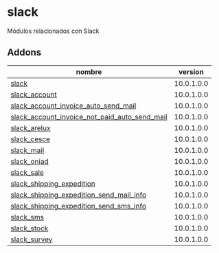 slack
=========
Módulos relacionados con Slack


Addons
----------------
nombre | version
--- | ---
[slack](slack/) | 10.0.1.0.0
[slack_account](slack_account/) | 10.0.1.0.0
[slack_account_invoice_auto_send_mail](slack_account_invoice_auto_send_mail/) | 10.0.1.0.0
[slack_account_invoice_not_paid_auto_send_mail](slack_account_invoice_not_paid_auto_send_mail/) | 10.0.1.0.0
[slack_arelux](slack_arelux/) | 10.0.1.0.0
[slack_cesce](slack_cesce/) | 10.0.1.0.0
[slack_mail](slack_mail/) | 10.0.1.0.0
[slack_oniad](slack_oniad/) | 10.0.1.0.0
[slack_sale](slack_sale/) | 10.0.1.0.0
[slack_shipping_expedition](slack_shipping_expedition/) | 10.0.1.0.0
[slack_shipping_expedition_send_mail_info](slack_shipping_expedition_send_mail_info/) | 10.0.1.0.0
[slack_shipping_expedition_send_sms_info](slack_shipping_expedition_send_sms_info/) | 10.0.1.0.0
[slack_sms](slack_sms/) | 10.0.1.0.0
[slack_stock](slack_stock/) | 10.0.1.0.0
[slack_survey](slack_survey/) | 10.0.1.0.0
